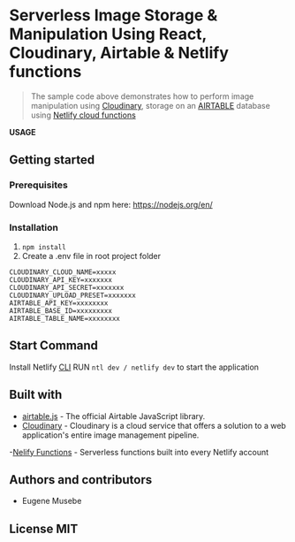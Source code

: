 # Serverless Image Storage & Manipulation Using React, Cloudinary, Airtable & Netlify functions

> The sample code above demonstrates how to perform image manipulation using [Cloudinary](https://cloudinary.com/), storage on an [AIRTABLE](https://airtable.com/) database using [Netlify cloud functions](https://www.netlify.com/products/functions/)

**USAGE**

## Getting started

### Prerequisites

Download Node.js and npm here: https://nodejs.org/en/

### Installation

1. `npm install`
2. Create a .env file in root project folder

```
CLOUDINARY_CLOUD_NAME=xxxxx
CLOUDINARY_API_KEY=xxxxxxx
CLOUDINARY_API_SECRET=xxxxxxx
CLOUDINARY_UPLOAD_PRESET=xxxxxxx
AIRTABLE_API_KEY=xxxxxxxx
AIRTABLE_BASE_ID=xxxxxxxxx
AIRTABLE_TABLE_NAME=xxxxxxxx
```
## Start Command

Install Netlify [CLI](https://docs.netlify.com/cli/get-started)
RUN ``ntl dev / netlify dev`` to start the application
## Built with

- [airtable.js](https://github.com/Airtable/airtable.js) - The official Airtable JavaScript library.
- [Cloudinary](https://github.com/cloudinary/cloudinary_npm) - Cloudinary is a cloud service that offers a solution to a web application's entire image management pipeline.

-[Nelify Functions](https://www.netlify.com/products/functions/) - Serverless functions built into every Netlify account

## Authors and contributors

- Eugene Musebe

## License MIT